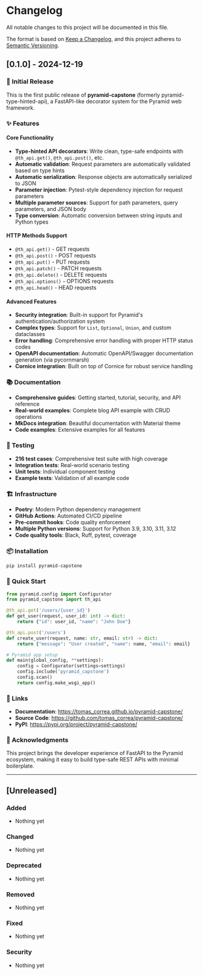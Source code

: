 # Changelog

All notable changes to this project will be documented in this file.

The format is based on [Keep a Changelog](https://keepachangelog.com/en/1.0.0/),
and this project adheres to [Semantic Versioning](https://semver.org/spec/v2.0.0.html).

## [0.1.0] - 2024-12-19

### 🎉 Initial Release

This is the first public release of **pyramid-capstone** (formerly pyramid-type-hinted-api), a FastAPI-like decorator system for the Pyramid web framework.

### ✨ Features

#### Core Functionality
- **Type-hinted API decorators**: Write clean, type-safe endpoints with `@th_api.get()`, `@th_api.post()`, etc.
- **Automatic validation**: Request parameters are automatically validated based on type hints
- **Automatic serialization**: Response objects are automatically serialized to JSON
- **Parameter injection**: Pytest-style dependency injection for request parameters
- **Multiple parameter sources**: Support for path parameters, query parameters, and JSON body
- **Type conversion**: Automatic conversion between string inputs and Python types

#### HTTP Methods Support
- `@th_api.get()` - GET requests
- `@th_api.post()` - POST requests  
- `@th_api.put()` - PUT requests
- `@th_api.patch()` - PATCH requests
- `@th_api.delete()` - DELETE requests
- `@th_api.options()` - OPTIONS requests
- `@th_api.head()` - HEAD requests

#### Advanced Features
- **Security integration**: Built-in support for Pyramid's authentication/authorization system
- **Complex types**: Support for `List`, `Optional`, `Union`, and custom dataclasses
- **Error handling**: Comprehensive error handling with proper HTTP status codes
- **OpenAPI documentation**: Automatic OpenAPI/Swagger documentation generation (via pycornmarsh)
- **Cornice integration**: Built on top of Cornice for robust service handling

### 📚 Documentation

- **Comprehensive guides**: Getting started, tutorial, security, and API reference
- **Real-world examples**: Complete blog API example with CRUD operations
- **MkDocs integration**: Beautiful documentation with Material theme
- **Code examples**: Extensive examples for all features

### 🧪 Testing

- **216 test cases**: Comprehensive test suite with high coverage
- **Integration tests**: Real-world scenario testing
- **Unit tests**: Individual component testing
- **Example tests**: Validation of all example code

### 🏗️ Infrastructure

- **Poetry**: Modern Python dependency management
- **GitHub Actions**: Automated CI/CD pipeline
- **Pre-commit hooks**: Code quality enforcement
- **Multiple Python versions**: Support for Python 3.9, 3.10, 3.11, 3.12
- **Code quality tools**: Black, Ruff, pytest, coverage

### 📦 Installation

```bash
pip install pyramid-capstone
```

### 🚀 Quick Start

```python
from pyramid.config import Configurator
from pyramid_capstone import th_api

@th_api.get('/users/{user_id}')
def get_user(request, user_id: int) -> dict:
    return {"id": user_id, "name": "John Doe"}

@th_api.post('/users')
def create_user(request, name: str, email: str) -> dict:
    return {"message": "User created", "name": name, "email": email}

# Pyramid app setup
def main(global_config, **settings):
    config = Configurator(settings=settings)
    config.include('pyramid_capstone')
    config.scan()
    return config.make_wsgi_app()
```

### 🔗 Links

- **Documentation**: https://tomas_correa.github.io/pyramid-capstone/
- **Source Code**: https://github.com/tomas_correa/pyramid-capstone/
- **PyPI**: https://pypi.org/project/pyramid-capstone/

### 🙏 Acknowledgments

This project brings the developer experience of FastAPI to the Pyramid ecosystem, making it easy to build type-safe REST APIs with minimal boilerplate.

---

## [Unreleased]

### Added
- Nothing yet

### Changed
- Nothing yet

### Deprecated
- Nothing yet

### Removed
- Nothing yet

### Fixed
- Nothing yet

### Security
- Nothing yet
